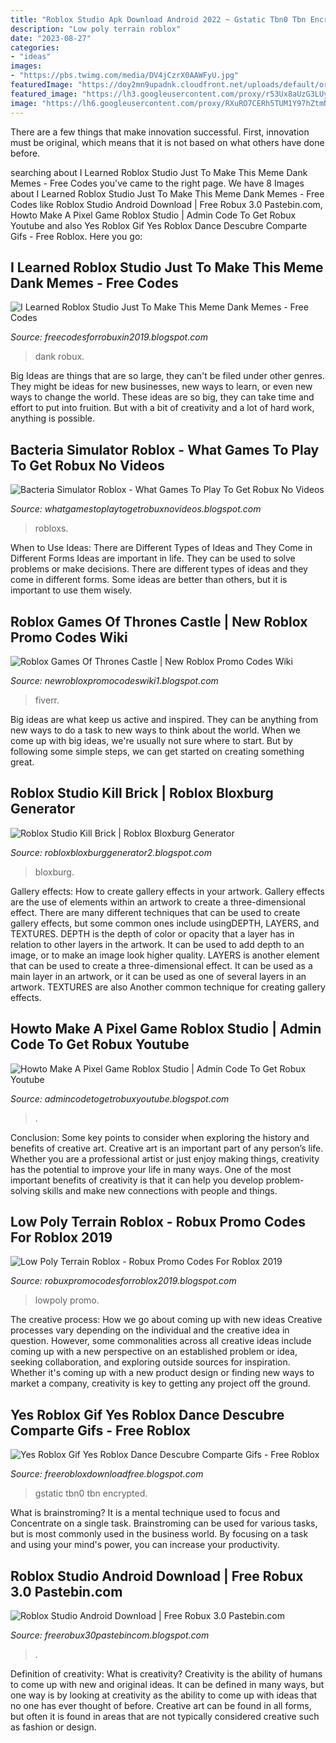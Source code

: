 ```yaml
---
title: "Roblox Studio Apk Download Android 2022 ~ Gstatic Tbn0 Tbn Encrypted"
description: "Low poly terrain roblox"
date: "2023-08-27"
categories:
- "ideas"
images:
- "https://pbs.twimg.com/media/DV4jCzrX0AAWFyU.jpg"
featuredImage: "https://doy2mn9upadnk.cloudfront.net/uploads/default/original/4X/a/f/0/af0dd1a5ab1ea6327557fe0da88787fb84a46c96.png"
featured_image: "https://lh3.googleusercontent.com/proxy/r53Ux8aUzG3LUykFlAeyu8k9si-5a-bzpwRX_4DBSyVt0mA4O68pUQQjxRNrq1JtiLqUP7X-_hhhm0pYHpJZl9MIuWJrsVcSg_NXREcazQXAJY389mLwfu5jaUqYvQ=s0-d"
image: "https://lh6.googleusercontent.com/proxy/RXuRO7CERh5TUM1Y97hZtmN9NKl3dOVOlysphHLX5uLeiWNfXJeX8Tmt6qgSolovCjx6XVX-tPTkYsVeJ7lk2DSE2V2GVMK4QaxZC0UUJ37e2K5hmpy6M6fPEo8AqXb_qlCKHG2dKU3krj9IIA=w1200-h630-p-k-no-nu"
---
```



There are a few things that make innovation successful. First, innovation must be original, which means that it is not based on what others have done before.

	

		
searching about I Learned Roblox Studio Just To Make This Meme Dank Memes - Free Codes you've came to the right page. We have 8 Images about I Learned Roblox Studio Just To Make This Meme Dank Memes - Free Codes like Roblox Studio Android Download | Free Robux 3.0 Pastebin.com, Howto Make A Pixel Game Roblox Studio | Admin Code To Get Robux Youtube and also Yes Roblox Gif Yes Roblox Dance Descubre Comparte Gifs - Free Roblox. Here you go:
		
    
## I Learned Roblox Studio Just To Make This Meme Dank Memes - Free Codes

<img loading=lazy src="https://i.ytimg.com/vi/WCa2n6-kXwE/sddefault.jpg" onerror="this.onerror=null;this.src='https://tse2.mm.bing.net/th?id=OIP.toQT9-ny9YGJlXshvOCJpQHaFj&amp;pid=15.1';" alt="I Learned Roblox Studio Just To Make This Meme Dank Memes - Free Codes">

_Source: freecodesforrobuxin2019.blogspot.com_

>dank robux. 

	

Big Ideas are things that are so large, they can't be filed under other genres. They might be ideas for new businesses, new ways to learn, or even new ways to change the world. These ideas are so big, they can take time and effort to put into fruition. But with a bit of creativity and a lot of hard work, anything is possible.

    
## Bacteria Simulator Roblox - What Games To Play To Get Robux No Videos

<img loading=lazy src="https://image.winudf.com/v2/image/Y29tLmFwcHphdnIuc2ltdWxhdG9yX2JhY3Rlcml1bV9zY3JlZW5fMl8xNTM1OTYxMzkxXzA4MA/screen-2.jpg?fakeurl=1&amp;type=.jpg" onerror="this.onerror=null;this.src='https://tse3.mm.bing.net/th?id=OIP.f4exqcjPGGav4pGpgSflCwHaNK&amp;pid=15.1';" alt="Bacteria Simulator Roblox - What Games To Play To Get Robux No Videos">

_Source: whatgamestoplaytogetrobuxnovideos.blogspot.com_

>robloxs. 

	

When to Use Ideas: There are Different Types of Ideas and They Come in Different Forms
Ideas are important in life. They can be used to solve problems or make decisions. There are different types of ideas and they come in different forms. Some ideas are better than others, but it is important to use them wisely.

    
## Roblox Games Of Thrones Castle | New Roblox Promo Codes Wiki

<img loading=lazy src="https://pbs.twimg.com/media/DV4jCzrX0AAWFyU.jpg" onerror="this.onerror=null;this.src='https://tse3.mm.bing.net/th?id=OIP.muXybfS6k3oWSEcV45CjUQHaDN&amp;pid=15.1';" alt="Roblox Games Of Thrones Castle | New Roblox Promo Codes Wiki">

_Source: newrobloxpromocodeswiki1.blogspot.com_

>fiverr. 

	

Big ideas are what keep us active and inspired. They can be anything from new ways to do a task to new ways to think about the world. When we come up with big ideas, we're usually not sure where to start. But by following some simple steps, we can get started on creating something great.

    
## Roblox Studio Kill Brick | Roblox Bloxburg Generator

<img loading=lazy src="https://lh5.googleusercontent.com/proxy/R6K-nBKO3hYIVCXdEgEqRy1AsRFQHfA7l0V5m9stBZlRR5Env4bekQY4hszJGD2jF53IzsFDlZaoP3eLeKbWlccWYJqQmmUi=w1200-h630-pd" onerror="this.onerror=null;this.src='https://tse1.mm.bing.net/th?id=OIP.wrK5UV4xyE2Mp3_qdeOgoQHaD4&amp;pid=15.1';" alt="Roblox Studio Kill Brick | Roblox Bloxburg Generator">

_Source: robloxbloxburggenerator2.blogspot.com_

>bloxburg. 

	

Gallery effects: How to create gallery effects in your artwork.
Gallery effects are the use of elements within an artwork to create a three-dimensional effect. There are many different techniques that can be used to create gallery effects, but some common ones include usingDEPTH, LAYERS, and TEXTURES.
 DEPTH is the depth of color or opacity that a layer has in relation to other layers in the artwork. It can be used to add depth to an image, or to make an image look higher quality. LAYERS is another element that can be used to create a three-dimensional effect. It can be used as a main layer in an artwork, or it can be used as one of several layers in an artwork. TEXTURES are also Another common technique for creating gallery effects.

    
## Howto Make A Pixel Game Roblox Studio | Admin Code To Get Robux Youtube

<img loading=lazy src="https://lh5.googleusercontent.com/proxy/q0V4JS1LD8XnnsATWXGW2Xl6a4H9Ekwbzrr1KYc0R8LJY_7NWzx8URXQPTHzI4_B8jd_mKah_MxqiaewFkf-l3TIV02u-rCS=w1200-h630-pd" onerror="this.onerror=null;this.src='https://tse4.mm.bing.net/th?id=OIP.kCHAYaRTM7rj2ChBvO2eNQHaD4&amp;pid=15.1';" alt="Howto Make A Pixel Game Roblox Studio | Admin Code To Get Robux Youtube">

_Source: admincodetogetrobuxyoutube.blogspot.com_

>. 

	

Conclusion: Some key points to consider when exploring the history and benefits of creative art.
Creative art is an important part of any person’s life. Whether you are a professional artist or just enjoy making things, creativity has the potential to improve your life in many ways. One of the most important benefits of creativity is that it can help you develop problem-solving skills and make new connections with people and things.

    
## Low Poly Terrain Roblox - Robux Promo Codes For Roblox 2019

<img loading=lazy src="https://doy2mn9upadnk.cloudfront.net/uploads/default/original/4X/a/f/0/af0dd1a5ab1ea6327557fe0da88787fb84a46c96.png" onerror="this.onerror=null;this.src='https://tse3.mm.bing.net/th?id=OIP.90cCo4EkbglaOKocvAmqTgHaDJ&amp;pid=15.1';" alt="Low Poly Terrain Roblox - Robux Promo Codes For Roblox 2019">

_Source: robuxpromocodesforroblox2019.blogspot.com_

>lowpoly promo. 

	

The creative process: How we go about coming up with new ideas
Creative processes vary depending on the individual and the creative idea in question. However, some commonalities across all creative ideas include coming up with a new perspective on an established problem or idea, seeking collaboration, and exploring outside sources for inspiration. Whether it's coming up with a new product design or finding new ways to market a company, creativity is key to getting any project off the ground.

    
## Yes Roblox Gif Yes Roblox Dance Descubre Comparte Gifs - Free Roblox

<img loading=lazy src="https://lh3.googleusercontent.com/proxy/r53Ux8aUzG3LUykFlAeyu8k9si-5a-bzpwRX_4DBSyVt0mA4O68pUQQjxRNrq1JtiLqUP7X-_hhhm0pYHpJZl9MIuWJrsVcSg_NXREcazQXAJY389mLwfu5jaUqYvQ=s0-d" onerror="this.onerror=null;this.src='https://tse3.mm.bing.net/th?id=OIP.jaAsvPNt_EFr5YnfQLUMJwHaHa&amp;pid=15.1';" alt="Yes Roblox Gif Yes Roblox Dance Descubre Comparte Gifs - Free Roblox">

_Source: freerobloxdownloadfree.blogspot.com_

>gstatic tbn0 tbn encrypted. 

	

What is brainstroming? It is a mental technique used to focus and Concentrate on a single task. Brainstroming can be used for various tasks, but is most commonly used in the business world. By focusing on a task and using your mind's power, you can increase your productivity.

    
## Roblox Studio Android Download | Free Robux 3.0 Pastebin.com

<img loading=lazy src="https://lh6.googleusercontent.com/proxy/RXuRO7CERh5TUM1Y97hZtmN9NKl3dOVOlysphHLX5uLeiWNfXJeX8Tmt6qgSolovCjx6XVX-tPTkYsVeJ7lk2DSE2V2GVMK4QaxZC0UUJ37e2K5hmpy6M6fPEo8AqXb_qlCKHG2dKU3krj9IIA=w1200-h630-p-k-no-nu" onerror="this.onerror=null;this.src='https://tse1.mm.bing.net/th?id=OIP.clj6PGqdRM3xbl6_tSnavQHaE7&amp;pid=15.1';" alt="Roblox Studio Android Download | Free Robux 3.0 Pastebin.com">

_Source: freerobux30pastebincom.blogspot.com_

>. 

	

Definition of creativity: What is creativity?
Creativity is the ability of humans to come up with new and original ideas. It can be defined in many ways, but one way is by looking at creativity as the ability to come up with ideas that no one has ever thought of before. Creative art can be found in all forms, but often it is found in areas that are not typically considered creative such as fashion or design.

